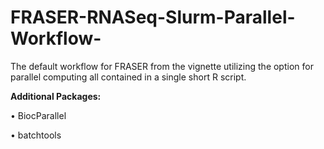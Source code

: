 # FRASER-RNASeq-Slurm-Parallel-Workflow-
The default workflow for FRASER from the vignette utilizing the option for parallel computing
all contained in a single short R script.

**Additional Packages:**

• BiocParallel

• batchtools
